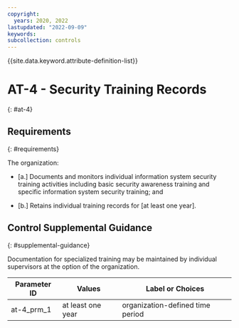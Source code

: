 ```yaml
---
copyright:
  years: 2020, 2022
lastupdated: "2022-09-09"
keywords: 
subcollection: controls
---
```


{{site.data.keyword.attribute-definition-list}}

# AT-4 - Security Training Records
{: #at-4}

## Requirements
{: #requirements}

The organization:

- \[a.\] Documents and monitors individual information system security training activities including basic security awareness training and specific information system security training; and

- \[b.\] Retains individual training records for [at least one year].

## Control Supplemental Guidance
{: #supplemental-guidance}

Documentation for specialized training may be maintained by individual supervisors at the option of the organization.

| Parameter ID | Values | Label or Choices |
|---|---|---|
| at-4_prm_1 | at least one year | organization-defined time period |


